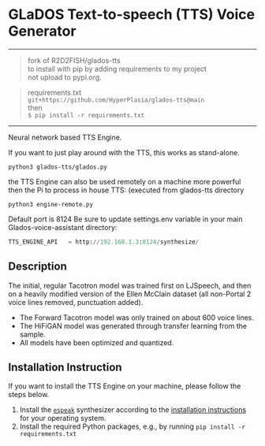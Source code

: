 # GLaDOS Text-to-speech (TTS) Voice Generator
___
> fork of R2D2FISH/glados-tts  
> to install with pip by adding requirements to my project  
> not upload to pypi.org.


> requirements.txt  
> ```git+https://github.com/HyperPlasia/glados-tts@main```  
> then  
> `$ pip install -r requirements.txt`
___
Neural network based TTS Engine.

If you want to just play around with the TTS, this works as stand-alone.

```console
python3 glados-tts/glados.py
```

the TTS Engine can also be used remotely on a machine more powerful then the Pi to process in house TTS: (executed from glados-tts directory

```console
python3 engine-remote.py
```

Default port is 8124
Be sure to update settings.env variable in your main Glados-voice-assistant directory:

```py
TTS_ENGINE_API   = http://192.168.1.3:8124/synthesize/
```

## Description

The initial, regular Tacotron model was trained first on LJSpeech, and then on a heavily modified version of the Ellen McClain dataset (all non-Portal 2 voice lines removed, punctuation added).

* The Forward Tacotron model was only trained on about 600 voice lines.
* The HiFiGAN model was generated through transfer learning from the sample.
* All models have been optimized and quantized.

## Installation Instruction

If you want to install the TTS Engine on your machine, please follow the steps
below.

1. Install the [`espeak`](https://github.com/espeak-ng/espeak-ng) synthesizer
   according to the [installation
   instructions](https://github.com/espeak-ng/espeak-ng/blob/master/docs/guide.md)
   for your operating system.
2. Install the required Python packages, e.g., by running `pip install -r
   requirements.txt`
